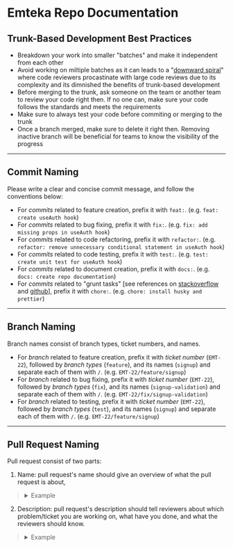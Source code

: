 # Emteka Repo Documentation

## Trunk-Based Development Best Practices

- Breakdown your work into smaller "batches" and make it independent from each other
- Avoid working on miltiple batches as it can leads to a "[downward spiral](https://dictionary.cambridge.org/dictionary/learner-english/a-downward-spiral)" where code reviewers procastinate with large code reviews due to its complexity and its dimnished the benefits of trunk-based development
- Before merging to the trunk, ask someone on the team or another team to review your code right then. If no one can, make sure your code follows the standards and meets the requirements
- Make sure to always test your code before commiting or merging to the trunk
- Once a branch merged, make sure to delete it right then. Removing inactive branch will be beneficial for teams to know the visibility of the progress

---

## Commit Naming

Please write a clear and concise commit message, and follow the conventions below:

- For _commits_ related to feature creation, prefix it with `feat:`. (e.g. `feat: create useAuth hook`)
- For _commits_ related to bug fixing, prefix it with `fix:`. (e.g. `fix: add missing props in useAuth hook`)
- For _commits_ related to code refactoring, prefix it with `refactor:`. (e.g. `refactor: remove unnecessary conditional statement in useAuth hook`)
- For _commits_ related to code testing, prefix it with `test:`. (e.g. `test: create unit test for useAuth hook`)
- For _commits_ related to document creation, prefix it with `docs:`. (e.g. `docs: create repo documentation`)
- For _commits_ related to "grunt tasks" [see references on [stackoverflow](https://stackoverflow.com/questions/26944762/when-to-use-chore-as-type-of-commit-message) and [github](https://gist.github.com/joshbuchea/6f47e86d2510bce28f8e7f42ae84c716)], prefix it with `chore:`. (e.g. `chore: install husky and prettier`)

---

## Branch Naming
Branch names consist of branch types, ticket numbers, and names.

- For _branch_ related to feature creation, prefix it with _ticket number_ (`EMT-22`), followed by _branch types_ (`feature`), and its names (`signup`) and separate each of them with `/`. (e.g. `EMT-22/feature/signup`)
- For _branch_ related to bug fixing, prefix it with _ticket number_ (`EMT-22`), followed by _branch types_ (`fix`), and its names (`signup-validation`) and separate each of them with `/`. (e.g. `EMT-22/fix/signup-validation`)
- For _branch_ related to testing, prefix it with _ticket number_ (`EMT-22`), followed by _branch types_ (`test`), and its names (`signup`) and separate each of them with `/`. (e.g. `EMT-22/feature/signup`)
---

## Pull Request Naming
Pull request consist of two parts:
1. Name: pull request's name should give an overview of what the pull request is about,
> <details>
>   <summary>Example</summary>
>
>   ### fix: fixing signup validation
> </details>

2. Description: pull request's description should tell reviewers about which problem/ticket you are working on, what have you done, and what the reviewers should know.
>  <details>
>    <summary>Example</summary>
>
>    ### Ticket:
>    Your ticket link
>
>    ### What has changed:
>    1. Fix signup validation
>    2. Add error handling at signup validation
>
>    ### What reviewer should know
>    The failed validation was caused by missing `required` property on the input tag
>    ```html
>      <input required></input>
>    ```
>  </details>